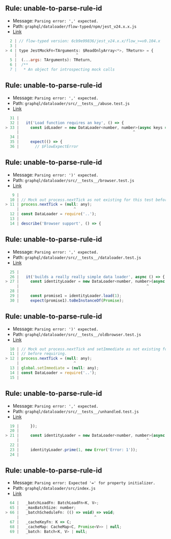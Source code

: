 ## Rule: unable-to-parse-rule-id

-   Message: `Parsing error: ',' expected.`
-   Path: `graphql/dataloader/flow-typed/npm/jest_v24.x.x.js`
-   [Link](https://github.com/graphql/dataloader/blob/HEAD/flow-typed/npm/jest_v24.x.x.js#L4)

```js
  2 | // flow-typed version: 6cb9e99836/jest_v24.x.x/flow_>=v0.104.x
  3 |
> 4 | type JestMockFn<TArguments: $ReadOnlyArray<*>, TReturn> = {
    |                          ^
  5 |  (...args: TArguments): TReturn,
  6 |  /**
  7 |   * An object for introspecting mock calls
```

## Rule: unable-to-parse-rule-id

-   Message: `Parsing error: ',' expected.`
-   Path: `graphql/dataloader/src/__tests__/abuse.test.js`
-   [Link](https://github.com/graphql/dataloader/blob/HEAD/src/__tests__/abuse.test.js#L33)

```js
  31 |
  32 |   it('Load function requires an key', () => {
> 33 |     const idLoader = new DataLoader<number, number>(async keys => keys);
     |                                                  ^
  34 |
  35 |     expect(() => {
  36 |       // $FlowExpectError
```

## Rule: unable-to-parse-rule-id

-   Message: `Parsing error: ')' expected.`
-   Path: `graphql/dataloader/src/__tests__/browser.test.js`
-   [Link](https://github.com/graphql/dataloader/blob/HEAD/src/__tests__/browser.test.js#L11)

```js
   9 |
  10 | // Mock out process.nextTick as not existing for this test before requiring.
> 11 | process.nextTick = (null: any);
     |                        ^
  12 | const DataLoader = require('..');
  13 |
  14 | describe('Browser support', () => {
```

## Rule: unable-to-parse-rule-id

-   Message: `Parsing error: ',' expected.`
-   Path: `graphql/dataloader/src/__tests__/dataloader.test.js`
-   [Link](https://github.com/graphql/dataloader/blob/HEAD/src/__tests__/dataloader.test.js#L27)

```js
  25 |
  26 |   it('builds a really really simple data loader', async () => {
> 27 |     const identityLoader = new DataLoader<number, number>(async keys => keys);
     |                                                        ^
  28 |
  29 |     const promise1 = identityLoader.load(1);
  30 |     expect(promise1).toBeInstanceOf(Promise);
```

## Rule: unable-to-parse-rule-id

-   Message: `Parsing error: ')' expected.`
-   Path: `graphql/dataloader/src/__tests__/oldbrowser.test.js`
-   [Link](https://github.com/graphql/dataloader/blob/HEAD/src/__tests__/oldbrowser.test.js#L12)

```js
  10 | // Mock out process.nextTick and setImmediate as not existing for this test
  11 | // before requiring.
> 12 | process.nextTick = (null: any);
     |                        ^
  13 | global.setImmediate = (null: any);
  14 | const DataLoader = require('..');
  15 |
```

## Rule: unable-to-parse-rule-id

-   Message: `Parsing error: ',' expected.`
-   Path: `graphql/dataloader/src/__tests__/unhandled.test.js`
-   [Link](https://github.com/graphql/dataloader/blob/HEAD/src/__tests__/unhandled.test.js#L21)

```js
  19 |     });
  20 |
> 21 |     const identityLoader = new DataLoader<number, number>(async keys => keys);
     |                                                        ^
  22 |
  23 |     identityLoader.prime(1, new Error('Error: 1'));
  24 |
```

## Rule: unable-to-parse-rule-id

-   Message: `Parsing error: Expected '=' for property initializer.`
-   Path: `graphql/dataloader/src/index.js`
-   [Link](https://github.com/graphql/dataloader/blob/HEAD/src/index.js#L66)

```js
  64 |   _batchLoadFn: BatchLoadFn<K, V>;
  65 |   _maxBatchSize: number;
> 66 |   _batchScheduleFn: (() => void) => void;
     |                                 ^
  67 |   _cacheKeyFn: K => C;
  68 |   _cacheMap: CacheMap<C, Promise<V>> | null;
  69 |   _batch: Batch<K, V> | null;
```

